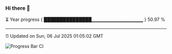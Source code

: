 ### Hi there 👋

⏳ Year progress { ███████████████▁▁▁▁▁▁▁▁▁▁▁▁▁▁▁ } 50.97 %

---

⏰ Updated on Sun, 06 Jul 2025 01:05:02 GMT

![Progress Bar CI](https://github.com/Shyam-Makwana/GitHub-Actions-Demo/workflows/Progress%20Bar%20CI/badge.svg)
